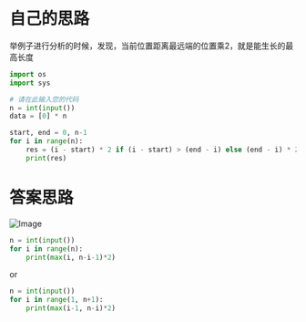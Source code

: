 # 自己的思路
举例子进行分析的时候，发现，当前位置距离最远端的位置乘2，就是能生长的最高长度

```python
import os
import sys

# 请在此输入您的代码
n = int(input())
data = [0] * n

start, end = 0, n-1
for i in range(n):
    res = (i - start) * 2 if (i - start) > (end - i) else (end - i) * 2
    print(res)
```
# 答案思路

![Image](https://github.com/user-attachments/assets/2fc08446-cd22-472a-a768-246415148560)
```python
n = int(input())
for i in range(n):
    print(max(i, n-i-1)*2)
```

or 

```python
n = int(input())
for i in range(1, n+1):
    print(max(i-1, n-i)*2)
```